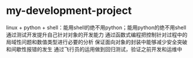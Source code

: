 # my-development-project
linux + python + shell：能用shell的绝不用python；能用python的绝不用shell
通过测试开发提升自己针对对象的开发能力
通过函数式编程把控制针对过程中的局域性问题和数值类型进行必要的分析
保证面向对象的封装中能够减少安全突破和间歇性报错的发生
通过飞行员的运用做到回归测试，验证之前开发和运维中
